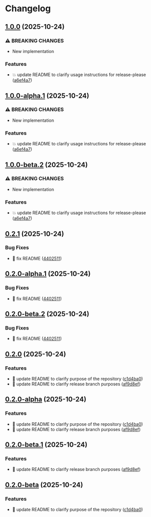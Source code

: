 # Changelog

## [1.0.0](https://github.com/kevinah95/poc-release-please/compare/v0.2.1...v1.0.0) (2025-10-24)


### ⚠ BREAKING CHANGES

* New implementation

### Features

* :boom: update README to clarify usage instructions for release-please ([a6ef4a7](https://github.com/kevinah95/poc-release-please/commit/a6ef4a7605e0c000f35ffcc0aaec8342069d31ae))

## [1.0.0-alpha.1](https://github.com/kevinah95/poc-release-please/compare/v0.2.0-alpha.1...v1.0.0-alpha.1) (2025-10-24)


### ⚠ BREAKING CHANGES

* New implementation

### Features

* :boom: update README to clarify usage instructions for release-please ([a6ef4a7](https://github.com/kevinah95/poc-release-please/commit/a6ef4a7605e0c000f35ffcc0aaec8342069d31ae))

## [1.0.0-beta.2](https://github.com/kevinah95/poc-release-please/compare/v0.2.0-beta.2...v1.0.0-beta.2) (2025-10-24)


### ⚠ BREAKING CHANGES

* New implementation

### Features

* :boom: update README to clarify usage instructions for release-please ([a6ef4a7](https://github.com/kevinah95/poc-release-please/commit/a6ef4a7605e0c000f35ffcc0aaec8342069d31ae))

## [0.2.1](https://github.com/kevinah95/poc-release-please/compare/v0.2.0...v0.2.1) (2025-10-24)


### Bug Fixes

* :bug: fix README ([4402511](https://github.com/kevinah95/poc-release-please/commit/4402511d680a7e46183b2752ab6fe96141c17d1e))

## [0.2.0-alpha.1](https://github.com/kevinah95/poc-release-please/compare/v0.2.0-alpha...v0.2.0-alpha.1) (2025-10-24)


### Bug Fixes

* :bug: fix README ([4402511](https://github.com/kevinah95/poc-release-please/commit/4402511d680a7e46183b2752ab6fe96141c17d1e))

## [0.2.0-beta.2](https://github.com/kevinah95/poc-release-please/compare/v0.2.0-beta.1...v0.2.0-beta.2) (2025-10-24)


### Bug Fixes

* :bug: fix README ([4402511](https://github.com/kevinah95/poc-release-please/commit/4402511d680a7e46183b2752ab6fe96141c17d1e))

## [0.2.0](https://github.com/kevinah95/poc-release-please/compare/v0.1.0...v0.2.0) (2025-10-24)


### Features

* :memo: update README to clarify purpose of the repository ([c1d4ba0](https://github.com/kevinah95/poc-release-please/commit/c1d4ba0b0b0392086b0921d0e1516ad5731c4d31))
* :memo: update README to clarify release branch purposes ([af9d8ef](https://github.com/kevinah95/poc-release-please/commit/af9d8ef7eee2c9889cf065aee79eba881bd60ad3))

## [0.2.0-alpha](https://github.com/kevinah95/poc-release-please/compare/v0.1.0...v0.2.0-alpha) (2025-10-24)


### Features

* :memo: update README to clarify purpose of the repository ([c1d4ba0](https://github.com/kevinah95/poc-release-please/commit/c1d4ba0b0b0392086b0921d0e1516ad5731c4d31))
* :memo: update README to clarify release branch purposes ([af9d8ef](https://github.com/kevinah95/poc-release-please/commit/af9d8ef7eee2c9889cf065aee79eba881bd60ad3))

## [0.2.0-beta.1](https://github.com/kevinah95/poc-release-please/compare/v0.2.0-beta...v0.2.0-beta.1) (2025-10-24)


### Features

* :memo: update README to clarify release branch purposes ([af9d8ef](https://github.com/kevinah95/poc-release-please/commit/af9d8ef7eee2c9889cf065aee79eba881bd60ad3))

## [0.2.0-beta](https://github.com/kevinah95/poc-release-please/compare/v0.1.0...v0.2.0-beta) (2025-10-24)


### Features

* :memo: update README to clarify purpose of the repository ([c1d4ba0](https://github.com/kevinah95/poc-release-please/commit/c1d4ba0b0b0392086b0921d0e1516ad5731c4d31))
